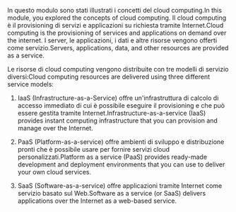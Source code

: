 
<span data-ttu-id="f9cad-101">In questo modulo sono stati illustrati i concetti del cloud computing.</span><span class="sxs-lookup"><span data-stu-id="f9cad-101">In this module, you explored the concepts of cloud computing.</span></span> <span data-ttu-id="f9cad-102">Il cloud computing è il provisioning di servizi e applicazioni su richiesta tramite Internet.</span><span class="sxs-lookup"><span data-stu-id="f9cad-102">Cloud computing is the provisioning of services and applications on demand over the internet.</span></span> <span data-ttu-id="f9cad-103">I server, le applicazioni, i dati e altre risorse vengono offerti come servizio.</span><span class="sxs-lookup"><span data-stu-id="f9cad-103">Servers, applications, data, and other resources are provided as a service.</span></span> 

<span data-ttu-id="f9cad-104">Le risorse di cloud computing vengono distribuite con tre modelli di servizio diversi:</span><span class="sxs-lookup"><span data-stu-id="f9cad-104">Cloud computing resources are delivered using three different service models:</span></span>

1. <span data-ttu-id="f9cad-105">IaaS (Infrastructure-as-a-Service) offre un'infrastruttura di calcolo di accesso immediato di cui è possibile eseguire il provisioning e che può essere gestita tramite Internet.</span><span class="sxs-lookup"><span data-stu-id="f9cad-105">Infrastructure-as-a-service (IaaS) provides instant computing infrastructure that you can provision and manage over the Internet.</span></span>

2. <span data-ttu-id="f9cad-106">PaaS (Platform-as-a-service) offre ambienti di sviluppo e distribuzione pronti che è possibile usare per fornire servizi cloud personalizzati.</span><span class="sxs-lookup"><span data-stu-id="f9cad-106">Platform as a service (PaaS) provides ready-made development and deployment environments that you can use to deliver your own cloud services.</span></span>

3. <span data-ttu-id="f9cad-107">SaaS (Software-as-a-service) offre applicazioni tramite Internet come servizio basato sul Web.</span><span class="sxs-lookup"><span data-stu-id="f9cad-107">Software as a service (or SaaS) delivers applications over the Internet as a web-based service.</span></span>
